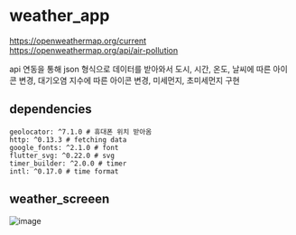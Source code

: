 # weather_app
https://openweathermap.org/current <br/>
https://openweathermap.org/api/air-pollution

api 연동을 통해 json 형식으로 데이터를 받아와서 도시, 시간, 온도, 날씨에 따른 아이콘 변경, 대기오염 지수에 따른 아이콘 변경, 미세먼지, 초미세먼지 구현

## dependencies
```
geolocator: ^7.1.0 # 휴대폰 위치 받아옴
http: ^0.13.3 # fetching data
google_fonts: ^2.1.0 # font
flutter_svg: ^0.22.0 # svg 
timer_builder: ^2.0.0 # timer
intl: ^0.17.0 # time format
```
## weather_screeen
![image](https://user-images.githubusercontent.com/68521263/122065888-3f8d3100-ce2d-11eb-8daa-41f16e7653ad.png)
